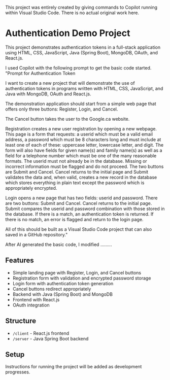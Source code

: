 This project was entirely created by giving commands to Copilot running within Visual Studio Code.  There is no actual original work here.

# Authentication Demo Project

This project demonstrates authentication tokens in a full-stack application using HTML, CSS, JavaScript, Java (Spring Boot), MongoDB, OAuth, and React.js.  

I used Copilot with the following prompt to get the basic code started.
"Prompt for Authentication Token

I want to create a new project that will demonstrate the use of authentication tokens in programs written with HTML, CSS, JavaScript, and Java with MongoDB, OAuth and React.js.

The demonstration application should start from a simple web page that offers only three buttons: Register, Login, and Cancel.

The Cancel button takes the user to the Google.ca website.

Registration creates a new user registration by opening a new webpage.  This page is a form that requests: a userid which must be a valid email address, a password which must be 8 characters long and must include at least one of each of these: uppercase letter, lowercase letter, and digit.  The form will also have fields for given name(s) and family name(s) as well as a field for a telephone number which must be one of the many reasonable formats.  The userid must not already be in the database.  Missing or incorrect information must be flagged and do not proceed.  The two buttons are Submit and Cancel.  Cancel returns to the initial page and Submit validates the data and, when valid, creates a new record in the database which stores everything in plain text except the password which is appropriately encrypted.

Login opens a new page that has two fields: userid and password. There are two buttons: Submit and Cancel.  Cancel returns to the initial page.  Submit compares the userid and password combination with those stored in the database.  If there is a match, an authentication token is returned.  If there is no match, an error is flagged and return to the login page.

All of this should be built as a Visual Studio Code project that can also saved in a GitHub repository."

After AI generated the basic code, I modified .........

## Features
- Simple landing page with Register, Login, and Cancel buttons
- Registration form with validation and encrypted password storage
- Login form with authentication token generation
- Cancel buttons redirect appropriately
- Backend with Java (Spring Boot) and MongoDB
- Frontend with React.js
- OAuth integration

## Structure
- `/client` - React.js frontend
- `/server` - Java Spring Boot backend

## Setup
Instructions for running the project will be added as development progresses.

